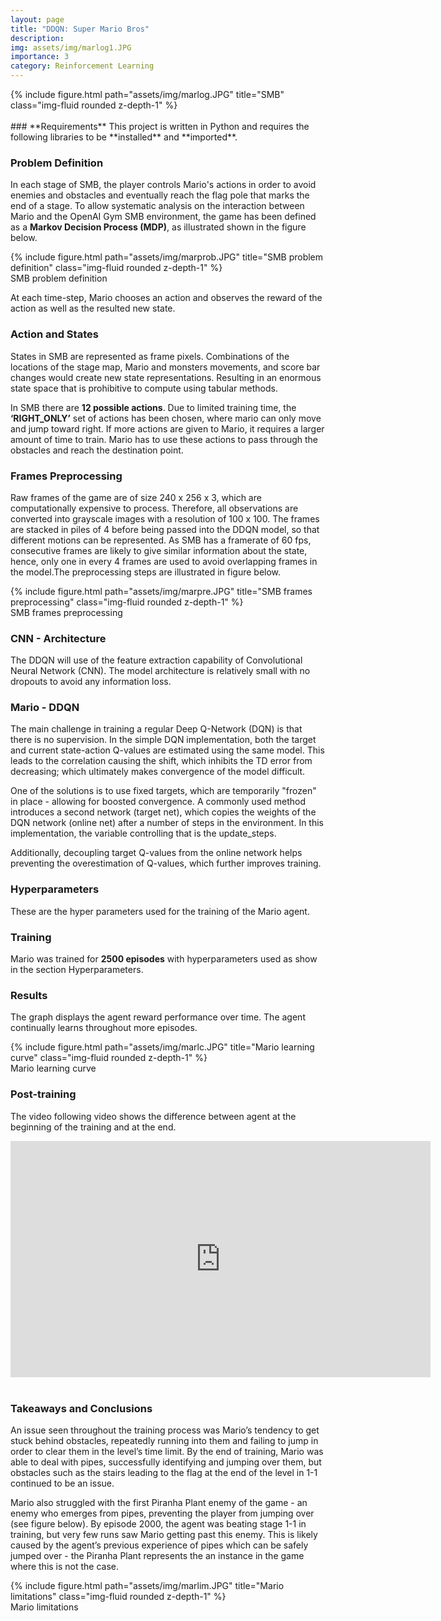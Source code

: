 ```yaml
---
layout: page
title: "DDQN: Super Mario Bros"
description:
img: assets/img/marlog1.JPG
importance: 3
category: Reinforcement Learning
---
```

<div class="row justify-content-sm-center">
    <div class="col-sm mt-3 mt-md-0">
        {% include figure.html path="assets/img/marlog.JPG" title="SMB" class="img-fluid rounded z-depth-1" %}
    </div>
</div>
<br/>
### **Requirements**
This project is written in Python and requires the following libraries to be **installed** and **imported**. 
<script src="https://gist.github.com/mphamsy/4d92a28f58e7ad4efa2842fc757aa96c.js"></script>

### **Problem Definition**

In each stage of SMB, the player controls Mario's actions in order to avoid enemies and obstacles and eventually reach the flag pole that marks the end of a stage.  To allow systematic analysis on the interaction between Mario and the OpenAI Gym SMB environment, the game has been defined as a **Markov Decision Process (MDP)**, as illustrated shown in the figure below. 

<div class="row justify-content-sm-center">
    <div class="col-sm mt-3 mt-md-0">
        {% include figure.html path="assets/img/marprob.JPG" title="SMB problem definition" class="img-fluid rounded z-depth-1" %}
    </div>
</div>
<div class="caption">
    SMB problem definition
</div>

At each time-step, Mario chooses an action and observes the reward of the action as well as the resulted new state.

### **Action and States**

States in SMB are represented as frame pixels. Combinations of the locations of the stage map, Mario and monsters movements, and score bar changes would create new state representations. Resulting in an enormous state space that is prohibitive to compute using tabular methods. 

In SMB there are **12 possible actions**. Due to limited training time, the **‘RIGHT_ONLY’** set of actions has been chosen, where mario can only move and jump toward right. If more actions are given to Mario, it requires a larger amount of time to train. Mario has to use these actions to pass through the obstacles and reach the destination point.

### **Frames Preprocessing**

Raw frames of the game are of size 240 x 256 x 3, which are computationally expensive to process. Therefore, all observations are converted into grayscale images with a resolution of 100 x 100. The frames are stacked in piles of 4 before being passed into the DDQN model, so that different motions can be represented. As SMB has a framerate of 60 fps, consecutive frames are likely to give similar information about the state, hence, only one in every 4 frames are used to avoid overlapping frames in the model.The preprocessing steps are illustrated in figure below.

<div class="row justify-content-sm-center">
    <div class="col-sm mt-3 mt-md-0">
        {% include figure.html path="assets/img/marpre.JPG" title="SMB frames preprocessing" class="img-fluid rounded z-depth-1" %}
    </div>
</div>
<div class="caption">
    SMB frames preprocessing
</div>

<script src="https://gist.github.com/mphamsy/76f7d90574949c6dc461561a75cfd5e1.js"></script>

### **CNN - Architecture**
The DDQN will use of the feature extraction capability of Convolutional Neural Network (CNN). The model architecture is relatively small with no dropouts to avoid any information loss.

<script src="https://gist.github.com/mphamsy/06d5b5545a6153451266f3d59481b8ae.js"></script>

### **Mario - DDQN**

The main challenge in training a regular Deep Q-Network (DQN) is that there is no supervision. In the simple DQN implementation, both the target and current state-action Q-values are estimated using the same model. This leads to the correlation causing the shift, which inhibits the TD error from decreasing; which ultimately makes convergence of the model difficult.

One of the solutions is to use fixed targets, which are temporarily "frozen" in place - allowing for boosted convergence. A commonly used method introduces a second network (target net), which copies the weights of the DQN network (online net) after a number of steps in the environment. In this implementation, the variable controlling that is the update_steps.

Additionally, decoupling target Q-values from the online network helps preventing the overestimation of Q-values, which further improves training.

<script src="https://gist.github.com/mphamsy/ef16b972d1ab67883927432c39d02dff.js"></script>

### **Hyperparameters**

These are the hyper parameters used for the training of the Mario agent.

<script src="https://gist.github.com/mphamsy/e24819104e14a457fc88a8e45df7e981.js"></script>

### **Training**

Mario was trained for **2500 episodes** with hyperparameters used as show in the section Hyperparameters.

<script src="https://gist.github.com/mphamsy/a5e821d0df38383744008110080e6e87.js"></script>

### **Results**

The graph displays the agent reward performance over time. The agent continually learns throughout more episodes.

<div class="row justify-content-sm-center">
    <div class="col-sm mt-3 mt-md-0">
        {% include figure.html path="assets/img/marlc.JPG" title="Mario learning curve" class="img-fluid rounded z-depth-1" %}
    </div>
</div>
<div class="caption">
    Mario learning curve
</div>

### **Post-training**

The video following video shows the difference between agent at the beginning of the training and at the end.

<div class="video-container">
    <iframe width="672" height="378" src="https://www.youtube.com/embed/KxucJUMTmFY" title="Mario Agent" frameborder="0" allow="accelerometer; autoplay; clipboard-write; encrypted-media; gyroscope; picture-in-picture" allowfullscreen></iframe>
</div>
<br/>

### **Takeaways and Conclusions**

An issue seen throughout the training process was Mario’s tendency to get stuck behind obstacles, repeatedly running into them and failing to jump in order to clear them in the level’s time limit. By the end of training, Mario was able to deal with pipes, successfully identifying and jumping over them, but obstacles such as the stairs leading to the flag at the end of the level in 1-1 continued to be an issue. 

Mario also struggled with the first Piranha Plant enemy of the game - an enemy who emerges from pipes, preventing the player from jumping over (see figure below). By episode 2000, the agent was beating stage 1-1 in training, but very few runs saw Mario getting past this enemy. This is likely caused by the agent’s previous experience of pipes which can be safely jumped over - the Piranha Plant represents the an instance in the game where this is not the case.

<div class="row">
    <div class="col-md-6 offset-md-3">
        {% include figure.html path="assets/img/marlim.JPG" title="Mario limitations" class="img-fluid rounded z-depth-1" %}
    </div>
</div>
<div class="caption">
    Mario limitations
</div>
